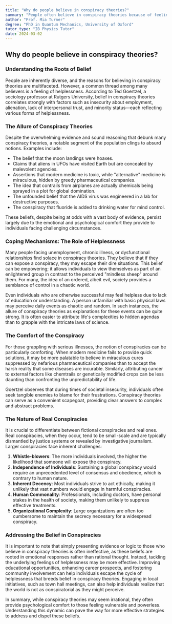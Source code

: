 ```yaml
---
title: "Why do people believe in conspiracy theories?"
summary: "People often believe in conspiracy theories because of feelings of helplessness, insecurity, and lack of control. These beliefs can provide a sense of order and empowerment in a chaotic world.  While some conspiracies are real, large-scale conspiracies are unlikely due to human nature and the inherent inefficiency of large organizations."
author: "Prof. Mia Turner"
degree: "PhD in Quantum Mechanics, University of Oxford"
tutor_type: "IB Physics Tutor"
date: 2024-03-02
---
```


## Why do people believe in conspiracy theories?

### Understanding the Roots of Belief

People are inherently diverse, and the reasons for believing in conspiracy theories are multifaceted. However, a common thread among many believers is a feeling of helplessness. According to Ted Goertzel, a sociology professor at Rutgers University, belief in conspiracy theories correlates strongly with factors such as insecurity about employment, alienation, lack of interpersonal trust, and minority status—each reflecting various forms of helplessness.

### The Allure of Conspiracy Theories

Despite the overwhelming evidence and sound reasoning that debunk many conspiracy theories, a notable segment of the population clings to absurd notions. Examples include:

- The belief that the moon landings were hoaxes.
- Claims that aliens in UFOs have visited Earth but are concealed by malevolent agencies.
- Assertions that modern medicine is toxic, while "alternative" medicine is miraculous, hidden by greedy pharmaceutical companies.
- The idea that contrails from airplanes are actually chemicals being sprayed in a plot for global domination.
- The unfounded belief that the AIDS virus was engineered in a lab for destructive purposes.
- The conspiracy that fluoride is added to drinking water for mind control.

These beliefs, despite being at odds with a vast body of evidence, persist largely due to the emotional and psychological comfort they provide to individuals facing challenging circumstances.

### Coping Mechanisms: The Role of Helplessness

Many people facing unemployment, chronic illness, or dysfunctional relationships find solace in conspiracy theories. They believe that if they can expose a conspiracy, they may escape their dire situations. This belief can be empowering; it allows individuals to view themselves as part of an enlightened group in contrast to the perceived "mindless sheep" around them. For many, the idea of an ordered, albeit evil, society provides a semblance of control in a chaotic world.

Even individuals who are otherwise successful may feel helpless due to lack of education or understanding. A person unfamiliar with basic physical laws may perceive daily events as chaotic and random. In such instances, the allure of conspiracy theories as explanations for these events can be quite strong. It is often easier to attribute life's complexities to hidden agendas than to grapple with the intricate laws of science.

### The Comfort of the Conspiracy

For those grappling with serious illnesses, the notion of conspiracies can be particularly comforting. When modern medicine fails to provide quick solutions, it may be more palatable to believe in miraculous cures suppressed by nefarious pharmaceutical companies than to accept the harsh reality that some diseases are incurable. Similarly, attributing cancer to external factors like chemtrails or genetically modified crops can be less daunting than confronting the unpredictability of life.

Goertzel observes that during times of societal insecurity, individuals often seek tangible enemies to blame for their frustrations. Conspiracy theories can serve as a convenient scapegoat, providing clear answers to complex and abstract problems.

### The Nature of Real Conspiracies

It is crucial to differentiate between fictional conspiracies and real ones. Real conspiracies, when they occur, tend to be small-scale and are typically dismantled by justice systems or revealed by investigative journalism. Larger conspiracies face inherent challenges:

1. **Whistle-blowers**: The more individuals involved, the higher the likelihood that someone will expose the conspiracy.
2. **Independence of Individuals**: Sustaining a global conspiracy would require an unprecedented level of consensus and obedience, which is contrary to human nature.
3. **Inherent Decency**: Most individuals strive to act ethically, making it unlikely that vast numbers would engage in harmful conspiracies.
4. **Human Commonality**: Professionals, including doctors, have personal stakes in the health of society, making them unlikely to suppress effective treatments.
5. **Organizational Complexity**: Large organizations are often too cumbersome to maintain the secrecy necessary for a widespread conspiracy.

### Addressing the Belief in Conspiracies

It is important to note that simply presenting evidence or logic to those who believe in conspiracy theories is often ineffective, as these beliefs are rooted in emotional responses rather than rational thought. Instead, tackling the underlying feelings of helplessness may be more effective. Improving educational opportunities, enhancing career prospects, and fostering community involvement can help individuals escape the cycle of helplessness that breeds belief in conspiracy theories. Engaging in local initiatives, such as town hall meetings, can also help individuals realize that the world is not as conspiratorial as they might perceive.

In summary, while conspiracy theories may seem irrational, they often provide psychological comfort to those feeling vulnerable and powerless. Understanding this dynamic can pave the way for more effective strategies to address and dispel these beliefs.
    